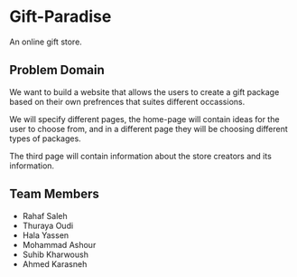 # Gift-Paradise
An online gift store.

## Problem Domain

We want to build a website that allows the users to create a gift package
based on their own prefrences that suites different occassions.

We will specify different pages, the home-page will contain ideas for the user
to choose from, and in a different page they will be choosing
different types of packages.

The third page will contain information about the store creators
and its information.


## Team Members

* Rahaf Saleh
* Thuraya Oudi
* Hala Yassen
* Mohammad Ashour
* Suhib Kharwoush
* Ahmed Karasneh

